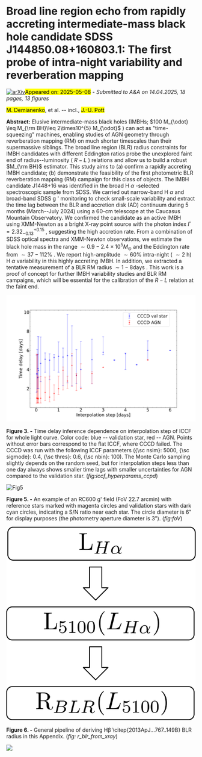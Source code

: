 <div class="macros" style="visibility:hidden;">
$\newcommand{\ensuremath}{}$
$\newcommand{\xspace}{}$
$\newcommand{\object}[1]{\texttt{#1}}$
$\newcommand{\farcs}{{.}''}$
$\newcommand{\farcm}{{.}'}$
$\newcommand{\arcsec}{''}$
$\newcommand{\arcmin}{'}$
$\newcommand{\ion}[2]{#1#2}$
$\newcommand{\textsc}[1]{\textrm{#1}}$
$\newcommand{\hl}[1]{\textrm{#1}}$
$\newcommand{\footnote}[1]{}$
$\newcommand\hyper{@linkstart##1##2 $
$}$
$\newcommand\hyper{@linkstart##1##2 $
$}$
$\newcommand\hyper{@linkstart##1##2 $
$}$
$\newcommand\hyper{@linkstart##1##2 $
$}$</div>



<div id="title">

# Broad line region echo from rapidly accreting intermediate-mass black hole candidate SDSS J144850.08+160803.1: The first probe of intra-night variability and reverberation mapping

</div>
<div id="comments">

[![arXiv](https://img.shields.io/badge/arXiv-2505.03890-b31b1b.svg)](https://arxiv.org/abs/2505.03890)<mark>Appeared on: 2025-05-08</mark> -  _Submitted to A&A on 14.04.2025, 18 pages, 13 figures_

</div>
<div id="authors">

<mark>M. Demianenko</mark>, et al. -- incl., <mark>J.-U. Pott</mark>

</div>
<div id="abstract">

**Abstract:** Elusive intermediate-mass black holes (IMBHs; $100 M_{\odot} \leq M_{\rm BH}\leq 2\times10^{5} M_{\odot}$ ) can act as "time-squeezing" machines, enabling studies of AGN geometry through reverberation mapping (RM) on much shorter timescales than their supermassive siblings. The broad line region (BLR) radius constraints for IMBH candidates with different Eddington ratios probe the unexplored faint end of radius--luminosity ( $R-L$ ) relations and allow us to build a robust $M_{\rm BH}$ estimator. This study aims to (a) confirm a rapidly accreting IMBH candidate; (b) demonstrate the feasibility of the first photometric BLR reverberation mapping (RM) campaign for this class of objects. The IMBH candidate J1448+16 was identified in the broad H $\alpha$ -selected spectroscopic sample from SDSS. We carried out narrow-band H $\alpha$ and broad-band SDSS g \' monitoring to check small-scale variability and extract the time lag between the BLR and accretion disk (AD) continuum  during 5 months (March--July 2024) using a 60-cm telescope at the Caucasus Mountain Observatory. We confirmed the candidate as an active IMBH using XMM-Newton as a bright X-ray point source with the photon index $\Gamma = 2.32^{+0.15}_{-0.13}$ , suggesting the high accretion rate. From a combination of SDSS optical spectra and XMM-Newton observations, we estimate the black hole mass in the range $\sim 0.9-2.4 \times10^{5} M_{\odot}$ and the Eddington rate from $\sim 37-112\%$ .    We report high-amplitude $\sim 60\%$ intra-night ( $\sim 2$ h) H $\alpha$ variability in this highly accreting IMBH. In addition, we extracted a tentative measurement of a BLR RM radius $\sim 1-8 \mathrm{days}$ . This work is a proof of concept for further IMBH variability studies and BLR RM campaigns, which will be essential for the calibration of the $R-L$ relation at the faint end.

</div>

<div id="div_fig1">

<img src="tmp_2505.03890/./images/ICCF_hyperparams_cccd_tresh_0.6_sig_0.4_11042025_10000_randomseedsame_agnfirst_upd2_VERBOSETRUE_oldval.png" alt="Fig3" width="100%"/>

**Figure 3. -** Time delay inference dependence on interpolation step of ICCF for whole light curve.
Color code: blue -- validation star, red -- AGN. Points without error bars correspond to the flat ICCF, where CCCD failed. The CCCD was run with the following ICCF parameters ({\sc nsim}: 5000, {\sc sigmode}: 0.4, {\sc thres}: 0.6, {\sc nbin}: 100). The Monte Carlo sampling slightly depends on the random seed, but for interpolation steps less than one day always shows smaller time lags with smaller uncertainties for AGN compared to the validation star.
 (*fig:iccf_hyperparams_ccpd*)

</div>
<div id="div_fig2">

<img src="tmp_2505.03890/./images/field.png" alt="Fig5" width="100%"/>

**Figure 5. -** An example of an RC600 g\' field (FoV 22.7 arcmin) with reference stars marked with magenta circles and validation stars with dark cyan circles, indicating a S/N ratio near each star. The circle diameter is 6" for display purposes (the photometry aperture diameter is 3").
 (*fig:foV*)

</div>
<div id="div_fig3">

<img src="tmp_2505.03890/./images/se_img_for_paper_rm-1.png" alt="Fig6" width="100%"/>

**Figure 6. -** General pipeline of deriving $\mathrm{H\beta}$ \citep{2013ApJ...767..149B} BLR radius in this Appendix.  (*fig: r_blr_from_xray*)

</div><div id="qrcode"><img src=https://api.qrserver.com/v1/create-qr-code/?size=100x100&data="https://arxiv.org/abs/2505.03890"></div>